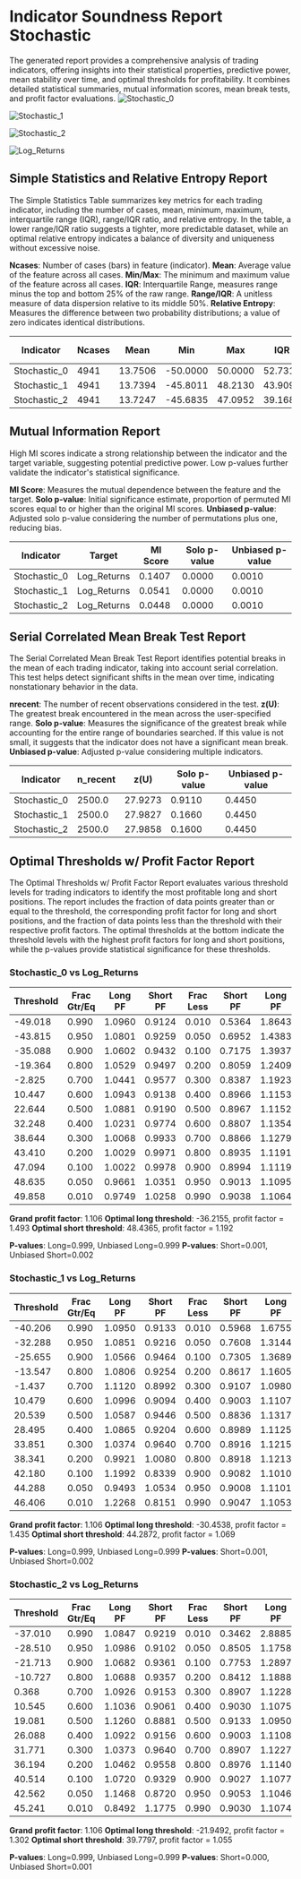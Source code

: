 # Indicator Soundness Report Stochastic
The generated report provides a comprehensive analysis of trading indicators, offering insights into their statistical properties, predictive power, mean stability over time, and optimal thresholds for profitability. It combines detailed statistical summaries, mutual information scores, mean break tests, and profit factor evaluations.
![Stochastic_0](images/Stochastic_0.png)

![Stochastic_1](images/Stochastic_1.png)

![Stochastic_2](images/Stochastic_2.png)

![Log_Returns](images/log_returns.png)

## Simple Statistics and Relative Entropy Report

The Simple Statistics Table summarizes key metrics for each trading indicator, including the number of cases, mean, minimum, maximum, interquartile range (IQR), range/IQR ratio, and relative entropy. In the table, a lower range/IQR ratio suggests a tighter, more predictable dataset, while an optimal relative entropy indicates a balance of diversity and uniqueness without excessive noise.

**Ncases**: Number of cases (bars) in feature (indicator).
**Mean**: Average value of the feature across all cases.
**Min/Max**: The minimum and maximum value of the feature across all cases.
**IQR**: Interquartile Range, measures range minus the top and bottom 25% of the raw range.
**Range/IQR**: A unitless measure of data dispersion relative to its middle 50%.
**Relative Entropy**: Measures the difference between two probability distributions; a value of zero indicates identical distributions.

| Indicator           | Ncases | Mean           | Min            | Max            | IQR            | rnq/IQR        | Relative Entropy    |
|---------------------|--------|----------------|----------------|----------------|----------------|----------------|---------------------|
| Stochastic_0        | 4941   | 13.7506        | -50.0000       | 50.0000        | 52.7310        | 1.8964         | 0.9321              |
| Stochastic_1        | 4941   | 13.7394        | -45.8011       | 48.2130        | 43.9095        | 2.1411         | 0.9438              |
| Stochastic_2        | 4941   | 13.7247        | -45.6835       | 47.0952        | 39.1684        | 2.3687         | 0.9362              |
## Mutual Information Report

High MI scores indicate a strong relationship between the indicator and the target variable, suggesting potential predictive power. Low p-values further validate the indicator's statistical significance.

**MI Score**: Measures the mutual dependence between the feature and the target.
**Solo p-value**: Initial significance estimate, proportion of permuted MI scores equal to or higher than the original MI scores.
**Unbiased p-value**: Adjusted solo p-value considering the number of permutations plus one, reducing bias.

| Indicator           | Target              | MI Score            | Solo p-value        | Unbiased p-value    |
|---------------------|---------------------|---------------------|---------------------|---------------------|
| Stochastic_0       | Log_Returns        | 0.1407              | 0.0000              | 0.0010              |
| Stochastic_1       | Log_Returns        | 0.0541              | 0.0000              | 0.0010              |
| Stochastic_2       | Log_Returns        | 0.0448              | 0.0000              | 0.0010              |

## Serial Correlated Mean Break Test Report

The Serial Correlated Mean Break Test Report identifies potential breaks in the mean of each trading indicator, taking into account serial correlation. This test helps detect significant shifts in the mean over time, indicating nonstationary behavior in the data.

**nrecent**: The number of recent observations considered in the test.
**z(U)**: The greatest break encountered in the mean across the user-specified range.
**Solo p-value**: Measures the significance of the greatest break while accounting for the entire range of boundaries searched. If this value is not small, it suggests that the indicator does not have a significant mean break.
**Unbiased p-value**: Adjusted p-value considering multiple indicators.

| Indicator           | n_recent | z(U)     | Solo p-value | Unbiased p-value |
|---------------------|----------|----------|--------------|-----------------|
| Stochastic_0        | 2500.0   | 27.9273  | 0.9110       | 0.4450          |
| Stochastic_1        | 2500.0   | 27.9827  | 0.1660       | 0.4450          |
| Stochastic_2        | 2500.0   | 27.9858  | 0.1600       | 0.4450          |

## Optimal Thresholds w/ Profit Factor Report

The Optimal Thresholds w/ Profit Factor Report evaluates various threshold levels for trading indicators to identify the most profitable long and short positions. The report includes the fraction of data points greater than or equal to the threshold, the corresponding profit factor for long and short positions, and the fraction of data points less than the threshold with their respective profit factors. The optimal thresholds at the bottom indicate the threshold levels with the highest profit factors for long and short positions, while the p-values provide statistical significance for these thresholds.

### Stochastic_0 vs Log_Returns

| Threshold | Frac Gtr/Eq | Long PF    | Short PF   | Frac Less | Short PF   | Long PF    |
|-----------|-------------|------------|------------|-----------|------------|------------|
|  -49.018 |      0.990 |       1.0960 |       0.9124 |         0.010 |       0.5364 |       1.8643 |
|  -43.815 |      0.950 |       1.0801 |       0.9259 |         0.050 |       0.6952 |       1.4383 |
|  -35.088 |      0.900 |       1.0602 |       0.9432 |         0.100 |       0.7175 |       1.3937 |
|  -19.364 |      0.800 |       1.0529 |       0.9497 |         0.200 |       0.8059 |       1.2409 |
|   -2.825 |      0.700 |       1.0441 |       0.9577 |         0.300 |       0.8387 |       1.1923 |
|   10.447 |      0.600 |       1.0943 |       0.9138 |         0.400 |       0.8966 |       1.1153 |
|   22.644 |      0.500 |       1.0881 |       0.9190 |         0.500 |       0.8967 |       1.1152 |
|   32.248 |      0.400 |       1.0231 |       0.9774 |         0.600 |       0.8807 |       1.1354 |
|   38.644 |      0.300 |       1.0068 |       0.9933 |         0.700 |       0.8866 |       1.1279 |
|   43.410 |      0.200 |       1.0029 |       0.9971 |         0.800 |       0.8935 |       1.1191 |
|   47.094 |      0.100 |       1.0022 |       0.9978 |         0.900 |       0.8994 |       1.1119 |
|   48.635 |      0.050 |       0.9661 |       1.0351 |         0.950 |       0.9013 |       1.1095 |
|   49.858 |      0.010 |       0.9749 |       1.0258 |         0.990 |       0.9038 |       1.1064 |

**Grand profit factor**: 1.106
**Optimal long threshold**: -36.2155, profit factor = 1.493
**Optimal short threshold**: 48.4365, profit factor = 1.192

**P-values**: Long=0.999, Unbiased Long=0.999
**P-values**: Short=0.001, Unbiased Short=0.002

### Stochastic_1 vs Log_Returns

| Threshold | Frac Gtr/Eq | Long PF    | Short PF   | Frac Less | Short PF   | Long PF    |
|-----------|-------------|------------|------------|-----------|------------|------------|
|  -40.206 |      0.990 |       1.0950 |       0.9133 |         0.010 |       0.5968 |       1.6755 |
|  -32.288 |      0.950 |       1.0851 |       0.9216 |         0.050 |       0.7608 |       1.3144 |
|  -25.655 |      0.900 |       1.0566 |       0.9464 |         0.100 |       0.7305 |       1.3689 |
|  -13.547 |      0.800 |       1.0806 |       0.9254 |         0.200 |       0.8617 |       1.1605 |
|   -1.437 |      0.700 |       1.1120 |       0.8992 |         0.300 |       0.9107 |       1.0980 |
|   10.479 |      0.600 |       1.0996 |       0.9094 |         0.400 |       0.9003 |       1.1107 |
|   20.539 |      0.500 |       1.0587 |       0.9446 |         0.500 |       0.8836 |       1.1317 |
|   28.495 |      0.400 |       1.0865 |       0.9204 |         0.600 |       0.8989 |       1.1125 |
|   33.851 |      0.300 |       1.0374 |       0.9640 |         0.700 |       0.8916 |       1.1215 |
|   38.341 |      0.200 |       0.9921 |       1.0080 |         0.800 |       0.8918 |       1.1213 |
|   42.180 |      0.100 |       1.1992 |       0.8339 |         0.900 |       0.9082 |       1.1010 |
|   44.288 |      0.050 |       0.9493 |       1.0534 |         0.950 |       0.9008 |       1.1101 |
|   46.406 |      0.010 |       1.2268 |       0.8151 |         0.990 |       0.9047 |       1.1053 |

**Grand profit factor**: 1.106
**Optimal long threshold**: -30.4538, profit factor = 1.435
**Optimal short threshold**: 44.2872, profit factor = 1.069

**P-values**: Long=0.999, Unbiased Long=0.999
**P-values**: Short=0.001, Unbiased Short=0.002

### Stochastic_2 vs Log_Returns

| Threshold | Frac Gtr/Eq | Long PF    | Short PF   | Frac Less | Short PF   | Long PF    |
|-----------|-------------|------------|------------|-----------|------------|------------|
|  -37.010 |      0.990 |       1.0847 |       0.9219 |         0.010 |       0.3462 |       2.8885 |
|  -28.510 |      0.950 |       1.0986 |       0.9102 |         0.050 |       0.8505 |       1.1758 |
|  -21.713 |      0.900 |       1.0682 |       0.9361 |         0.100 |       0.7753 |       1.2897 |
|  -10.727 |      0.800 |       1.0688 |       0.9357 |         0.200 |       0.8412 |       1.1888 |
|    0.368 |      0.700 |       1.0926 |       0.9153 |         0.300 |       0.8907 |       1.1228 |
|   10.545 |      0.600 |       1.1036 |       0.9061 |         0.400 |       0.9030 |       1.1075 |
|   19.081 |      0.500 |       1.1260 |       0.8881 |         0.500 |       0.9133 |       1.0950 |
|   26.088 |      0.400 |       1.0922 |       0.9156 |         0.600 |       0.9003 |       1.1108 |
|   31.771 |      0.300 |       1.0373 |       0.9640 |         0.700 |       0.8907 |       1.1227 |
|   36.194 |      0.200 |       1.0462 |       0.9558 |         0.800 |       0.8976 |       1.1140 |
|   40.514 |      0.100 |       1.0720 |       0.9329 |         0.900 |       0.9027 |       1.1077 |
|   42.562 |      0.050 |       1.1468 |       0.8720 |         0.950 |       0.9053 |       1.1046 |
|   45.241 |      0.010 |       0.8492 |       1.1775 |         0.990 |       0.9030 |       1.1074 |

**Grand profit factor**: 1.106
**Optimal long threshold**: -21.9492, profit factor = 1.302
**Optimal short threshold**: 39.7797, profit factor = 1.055

**P-values**: Long=0.999, Unbiased Long=0.999
**P-values**: Short=0.000, Unbiased Short=0.001
